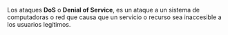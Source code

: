 Los ataques **DoS** o **Denial of Service**, es un ataque a un sistema de computadoras o red que causa que un servicio o recurso sea inaccesible a los usuarios legítimos.